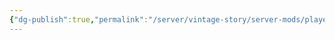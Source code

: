 ```yaml
---
{"dg-publish":true,"permalink":"/server/vintage-story/server-mods/player-model-lib/","tags":["vs-up-to-date"],"noteIcon":""}
---
```


